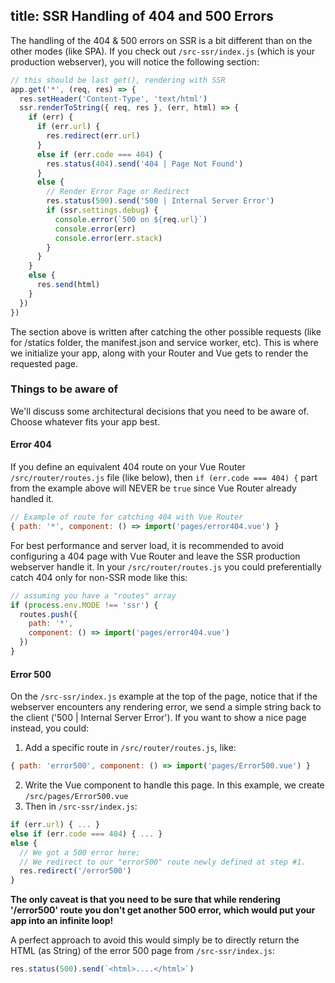 title: SSR Handling of 404 and 500 Errors
---
The handling of the 404 & 500 errors on SSR is a bit different than on the other modes (like SPA). If you check out `/src-ssr/index.js` (which is your production webserver), you will notice the following section:

```js
// this should be last get(), rendering with SSR
app.get('*', (req, res) => {
  res.setHeader('Content-Type', 'text/html')
  ssr.renderToString({ req, res }, (err, html) => {
    if (err) {
      if (err.url) {
        res.redirect(err.url)
      }
      else if (err.code === 404) {
        res.status(404).send('404 | Page Not Found')
      }
      else {
        // Render Error Page or Redirect
        res.status(500).send('500 | Internal Server Error')
        if (ssr.settings.debug) {
          console.error(`500 on ${req.url}`)
          console.error(err)
          console.error(err.stack)
        }
      }
    }
    else {
      res.send(html)
    }
  })
})
```

The section above is written after catching the other possible requests (like for /statics folder, the manifest.json and service worker, etc). This is where we initialize your app, along with your Router and Vue gets to render the requested page.

### Things to be aware of
We'll discuss some architectural decisions that you need to be aware of. Choose whatever fits your app best.

#### Error 404
If you define an equivalent 404 route on your Vue Router `/src/router/routes.js` file (like below), then `if (err.code === 404) {` part from the example above will NEVER be `true` since Vue Router already handled it.

```js
// Example of route for catching 404 with Vue Router
{ path: '*', component: () => import('pages/error404.vue') }
```

For best performance and server load, it is recommended to avoid configuring a 404 page with Vue Router and leave the SSR production webserver handle it. In your `/src/router/routes.js` you could preferentially catch 404 only for non-SSR mode like this:

```js
// assuming you have a "routes" array
if (process.env.MODE !== 'ssr') {
  routes.push({
    path: '*',
    component: () => import('pages/error404.vue')
  })
}
```

#### Error 500
On the `/src-ssr/index.js` example at the top of the page, notice that if the webserver encounters any rendering error, we send a simple string back to the client ('500 | Internal Server Error'). If you want to show a nice page instead, you could:

1. Add a specific route in `/src/router/routes.js`, like:
  ```js
  { path: 'error500', component: () => import('pages/Error500.vue') }
  ```
2. Write the Vue component to handle this page. In this example, we create `/src/pages/Error500.vue`
3. Then in `/src-ssr/index.js`:
  ```js
  if (err.url) { ... }
  else if (err.code === 404) { ... }
  else {
    // We got a 500 error here;
    // We redirect to our "error500" route newly defined at step #1.
    res.redirect('/error500')
  }
  ```

**The only caveat is that you need to be sure that while rendering '/error500' route you don't get another 500 error, which would put your app into an infinite loop!**

A perfect approach to avoid this would simply be to directly return the HTML (as String) of the error 500 page from `/src-ssr/index.js`:

```js
res.status(500).send(`<html>....</html>`)
```
